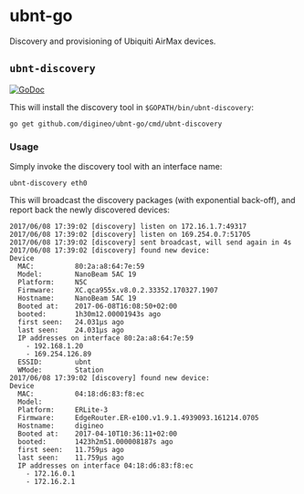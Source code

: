 # ubnt-go

Discovery and provisioning of Ubiquiti AirMax devices.

## `ubnt-discovery`

[![GoDoc](https://godoc.org/github.com/digineo/ubnt-go/discovery?status.svg)](http://godoc.org/github.com/digineo/ubnt-go/discovery)

This will install the discovery tool in `$GOPATH/bin/ubnt-discovery`:

    go get github.com/digineo/ubnt-go/cmd/ubnt-discovery

### Usage

Simply invoke the discovery tool with an interface name:

    ubnt-discovery eth0

This will broadcast the discovery packages (with exponential back-off),
and report back the newly discovered devices:

    2017/06/08 17:39:02 [discovery] listen on 172.16.1.7:49317
    2017/06/08 17:39:02 [discovery] listen on 169.254.0.7:51705
    2017/06/08 17:39:02 [discovery] sent broadcast, will send again in 4s
    2017/06/08 17:39:02 [discovery] found new device:
    Device
      MAC:          80:2a:a8:64:7e:59
      Model:        NanoBeam 5AC 19
      Platform:     N5C
      Firmware:     XC.qca955x.v8.0.2.33352.170327.1907
      Hostname:     NanoBeam 5AC 19
      Booted at:    2017-06-08T16:08:50+02:00
      booted:       1h30m12.00001943s ago
      first seen:   24.031µs ago
      last seen:    24.031µs ago
      IP addresses on interface 80:2a:a8:64:7e:59
        - 192.168.1.20
        - 169.254.126.89
      ESSID:        ubnt
      WMode:        Station
    2017/06/08 17:39:02 [discovery] found new device:
    Device
      MAC:          04:18:d6:83:f8:ec
      Model:
      Platform:     ERLite-3
      Firmware:     EdgeRouter.ER-e100.v1.9.1.4939093.161214.0705
      Hostname:     digineo
      Booted at:    2017-04-10T10:36:11+02:00
      booted:       1423h2m51.000008187s ago
      first seen:   11.759µs ago
      last seen:    11.759µs ago
      IP addresses on interface 04:18:d6:83:f8:ec
        - 172.16.0.1
        - 172.16.2.1
